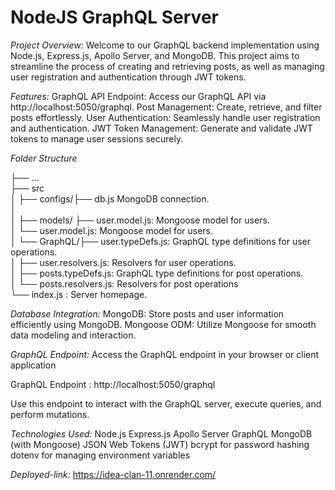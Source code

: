 # NodeJS GraphQL Server
*Project Overview:*
Welcome to our GraphQL backend implementation using Node.js, Express.js, Apollo Server, and MongoDB.
This project aims to streamline the process of creating and retrieving posts, as well as managing user
registration and authentication through JWT tokens.

*Features:*
GraphQL API Endpoint: Access our GraphQL API via http://localhost:5050/graphql.
Post Management: Create, retrieve, and filter posts effortlessly.
User Authentication: Seamlessly handle user registration and authentication.
JWT Token Management: Generate and validate JWT tokens to manage user sessions securely.


*Folder Structure*

├── ...  
├── src                    
│   ├── configs/├── db.js MongoDB connection.  
│  
│   ├── models/ ├──  user.model.js: Mongoose model for users.     
│               └──  user.model.js: Mongoose model for users.  
│   └── GraphQL/├──  user.typeDefs.js: GraphQL type definitions for user operations.    
│               ├──  user.resolvers.js: Resolvers for user operations.    
│               ├──  posts.typeDefs.js: GraphQL type definitions for post operations.    
│               └──  posts.resolvers.js: Resolvers for post operations                
└── index.js : Server homepage.  

*Database Integration:*
MongoDB: Store posts and user information efficiently using MongoDB.
Mongoose ODM: Utilize Mongoose for smooth data modeling and interaction.

*GraphQL Endpoint:*
Access the GraphQL endpoint in your browser or client application

GraphQL Endpoint : http://localhost:5050/graphql

Use this endpoint to interact with the GraphQL server, execute queries, and perform mutations.

*Technologies Used:*
Node.js
Express.js
Apollo Server
GraphQL
MongoDB (with Mongoose)
JSON Web Tokens (JWT)
bcrypt for password hashing
dotenv for managing environment variables

*Deployed-link:*
https://idea-clan-11.onrender.com/
